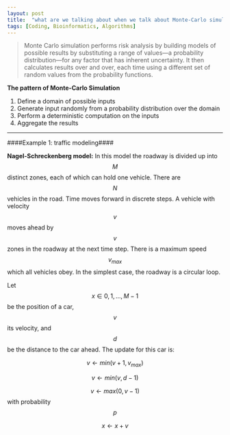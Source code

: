 ```yaml
---
layout: post
title:  "what are we talking about when we talk about Monte-Carlo simulation"
tags: [Coding, Bioinformatics, Algorithms]
---
```


>Monte Carlo simulation performs risk analysis by building models of possible results by 
substituting a range of values—a probability distribution—for any factor that has inherent 
uncertainty. It then calculates results over and over, each time using a different set of 
random values from the probability functions. 

**The pattern of Monte-Carlo Simulation**

1. Define a domain of possible inputs 
2. Generate input randomly from a probability distribution over the domain
3. Perform a deterministic computation on the inputs
4. Aggregate the results

---

####Example 1:  traffic modeling####

**Nagel-Schreckenberg model:** In this model the roadway is
divided up into $$M$$ distinct zones, each of which can hold one vehicle. There
are $$N$$ vehicles in the road. Time moves forward in discrete steps. A vehicle
with velocity $$v$$ moves ahead by $$v$$ zones in the roadway at the next time step.
There is a maximum speed $$v_{max}$$ which all vehicles obey. In the simplest case,
the roadway is a circular loop.

Let $$x \in {0, 1, . . . , M − 1}$$ be the position of a car, $$v$$ its velocity, and $$d$$ be
the distance to the car ahead. The update for this car is:

$$v \gets min(v + 1, v_{max})$$

$$v \gets min(v, d − 1)$$

$$v \gets max(0, v − 1)$$ with probability $$p$$

$$x \gets x + v$$